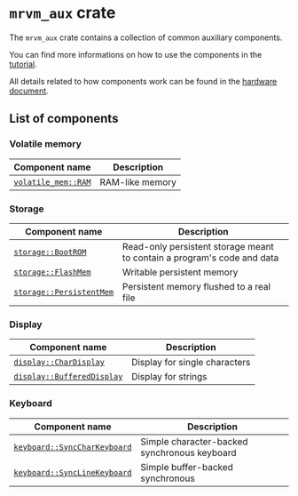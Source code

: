 # `mrvm_aux` crate

The `mrvm_aux` crate contains a collection of common auxiliary components.

You can find more informations on how to use the components in the [tutorial](../docs/Tutorial.md).

All details related to how components work can be found in the [hardware document](../docs/Hardware.md).

## List of components

### Volatile memory

| Component name                                 | Description     |
| ---------------------------------------------- | --------------- |
| [`volatile_mem::RAM`](src/volatile_mem/ram.rs) | RAM-like memory |

### Storage

| Component name                                        | Description                                                             |
| ----------------------------------------------------- | ----------------------------------------------------------------------- |
| [`storage::BootROM`](src/storage/bootrom.rs)          | Read-only persistent storage meant to contain a program's code and data |
| [`storage::FlashMem`](src/storage/flash.rs)           | Writable persistent memory                                              |
| [`storage::PersistentMem`](src/storage/persistent.rs) | Persistent memory flushed to a real file                                |

### Display

| Component name                                        | Description                   |
| ----------------------------------------------------- | ----------------------------- |
| [`display::CharDisplay`](src/display/character.rs)    | Display for single characters |
| [`display::BufferedDisplay`](src/display/buffered.rs) | Display for strings           |

### Keyboard

| Component name                                            | Description                                  |
| --------------------------------------------------------- | -------------------------------------------- |
| [`keyboard::SyncCharKeyboard`](src/keyboard/sync_char.rs) | Simple character-backed synchronous keyboard |
| [`keyboard::SyncLineKeyboard`](src/keyboard/sync_line.rs) | Simple buffer-backed synchronous             |
